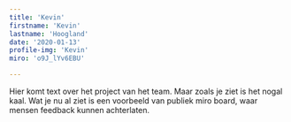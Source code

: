 ```yaml
---
title: 'Kevin'
firstname: 'Kevin'
lastname: 'Hoogland'
date: '2020-01-13'
profile-img: 'Kevin'
miro: 'o9J_lYv6EBU'

---
```


Hier komt text over het project van het team. Maar zoals je ziet is het nogal kaal. Wat je nu al ziet is een voorbeeld van publiek miro board, waar mensen feedback kunnen achterlaten.

